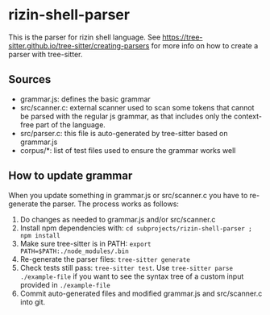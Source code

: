 # rizin-shell-parser

This is the parser for rizin shell language.
See https://tree-sitter.github.io/tree-sitter/creating-parsers for more info on
how to create a parser with tree-sitter.

## Sources
- grammar.js: defines the basic grammar
- src/scanner.c: external scanner used to scan some tokens that cannot be parsed
  with the regular js grammar, as that includes only the context-free part of
  the language.
- src/parser.c: this file is auto-generated by tree-sitter based on grammar.js
- corpus/\*: list of test files used to ensure the grammar works well

## How to update grammar
When you update something in grammar.js or src/scanner.c you have to re-generate
the parser. The process works as follows:

1. Do changes as needed to grammar.js and/or src/scanner.c
2. Install npm dependencies with: `cd subprojects/rizin-shell-parser ; npm install`
3. Make sure tree-sitter is in PATH: `export PATH=$PATH:./node_modules/.bin`
4. Re-generate the parser files: `tree-sitter generate`
5. Check tests still pass: `tree-sitter test`. Use `tree-sitter parse
   ./example-file` if you want to see the syntax tree of a custom input provided
   in `./example-file`
6. Commit auto-generated files and modified grammar.js and src/scanner.c into git.
